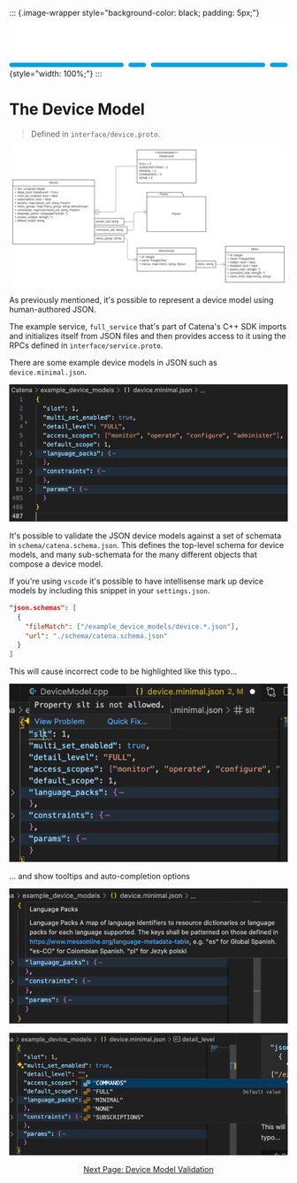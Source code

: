 
::: {.image-wrapper style="background-color: black; padding: 5px;"}
![Catena Logo](images/Catena%20Logo_PMS2191%20&%20White.png){style="width: 100%;"}
:::

# The Device Model

> Defined in `interface/device.proto`.

![Alt](images/Catena%20UML%20-%20Device.svg)


As previously mentioned, it's possible to represent a device model using human-authored JSON.

The example service, `full_service` that's part of Catena's C++ SDK imports and initializes itself from JSON files and then provides access to it using the RPCs defined in `interface/service.proto`.

There are some example device models in JSON such as `device.minimal.json`.

![Alt](images/device.minimal.png)

It's possible to validate the JSON device models against a set of schemata in `schema/catena.schema.json`. This defines the top-level schema for device models, and many sub-schemata for the many different objects that compose a device model.

If you're using `vscode` it's possible to have intellisense mark up device models by including this snippet in your `settings.json`.

```json
"json.schemas": [
  {
    "fileMatch": ["/example_device_models/device.*.json"],
    "url": "./schema/catena.schema.json"
  }
]
```

This will cause incorrect code to be highlighted like this typo...

![alt](images/device.minimal.error.png)

... and show tooltips and auto-completion options

![alt](images/tooltip.png)

![alt](images/autocomplete.png)


<div style="text-align: center">

[Next Page: Device Model Validation](Validation.md)

</div>